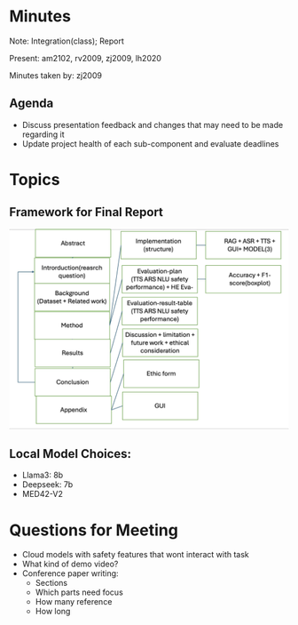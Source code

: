 # Minutes

Note: Integration(class); Report

Present: am2102, rv2009, zj2009, lh2020

Minutes taken by: zj2009

## Agenda

- Discuss presentation feedback and changes that may need to be made regarding it
- Update project health of each sub-component and evaluate deadlines

# Topics

## Framework for Final Report

![framework](framework.jpg)



## Local Model Choices:

- Llama3: 8b
- Deepseek: 7b
- MED42-V2

# Questions for Meeting

- Cloud models with safety features that wont interact with task
- What kind of demo video?
- Conference paper writing:
  - Sections
  - Which parts need focus
  - How many reference
  - How long




